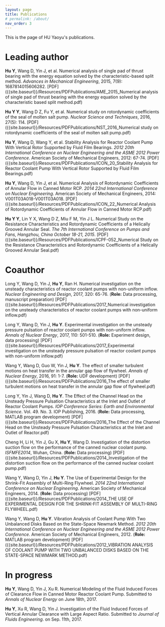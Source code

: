 ```yaml
---
layout: page
title: Publications
# permalink: /about/
nav_order: 3
---
```


This is the page of HU Yaoyu's publications.

# Leading author

**Hu Y**, Wang D, Yin J, et al. Numerical analysis of single pad of thrust bearing with the energy equation solved by the characteristic-based split method. *Advances in Mechanical Engineering*, 2015, 7(9): 1687814015606282. [PDF]({{site.baseurl}}/Resources/PDFPublications/AME_2015_Numerical analysis of single pad of thrust bearing with the energy equation solved by the characteristic based split method.pdf)

**Hu Y Y**, Wang D Z, Fu Y, et al. Numerical study on rotordynamic coefficients of the seal of molten salt pump. *Nuclear Science and Techniques*, 2016, 27(5): 114. [PDF]({{site.baseurl}}/Resources/PDFPublications/NST_2016_Numerical study on rotordynamic coefficients of the seal of molten salt pump.pdf)

**Hu Y**, Wang D, Wang Y, et al. Stability Analysis for Reactor Coolant Pump With Vertical Rotor Supported by Fluid Film Bearings. *2012 20th International Conference on Nuclear Engineering and the ASME 2012 Power Conference*. American Society of Mechanical Engineers, 2012: 67-74. [PDF]({{site.baseurl}}/Resources/PDFPublications/ICON_20_Stability Analysis for Reactor Coolant Pump With Vertical Rotor Supported by Fluid Film Bearings.pdf)

**Hu Y**, Wang D, Yin J, et al. Numerical Analysis of Rotordynamic Coefficients of Annular Flow in Canned Motor RCP. *2014 22nd International Conference on Nuclear Engineering*. American Society of Mechanical Engineers, 2014: V001T03A018-V001T03A018. [PDF]({{site.baseurl}}/Resources/PDFPublications/ICON_22_Numerical Analysis of Rotordynamic Coefficients of Annular Flow in Canned Motor RCP.pdf)
        
**Hu Y Y**, Lin Y X, Wang D Z, Miu F M, Yin J L. Numerical Study on the Resistance Characteristics and Rotordynamic Coefficients of a Helically Grooved Annular Seal. *The 7th International Conference on Pumps and Fans, Hangzhou, China October 18-21, 2015*. [PDF]({{site.baseurl}}/Resources/PDFPublications/ICPF-052_Numerical Study on the Resistance Characteristics and Rotordynamic Coefficients of a Helically Grooved Annular Seal.pdf)

# Coauthor

Long Y, Wang D, Yin J, **Hu Y**, Ran H. Numerical investigation on the unsteady characteristics of reactor coolant pumps with non-uniform inflow. *Nuclear Engineering and Design*, 2017, 320: 65-76. (**Role:** Data processing, manuscript preparation) [PDF]({{site.baseurl}}/Resources/PDFPublications/2017_Numerical investigation on the unsteady characteristics of reactor coolant pumps with non-uniform inflow.pdf)

Long Y, Wang D, Yin J, **Hu Y**. Experimental investigation on the unsteady pressure pulsation of reactor coolant pumps with non-uniform inflow. *Annals of Nuclear Energy*, 2017, 110: 501-510. (**Role:** Experiment design, data processing) [PDF]({{site.baseurl}}/Resources/PDFPublications/2017_Experimental investigation on the unsteady pressure pulsation of reactor coolant pumps with non-uniform inflow.pdf)

Wang Y, Wang D, Guo W, Yin J, **Hu Y**. The effect of smaller turbulent motions on heat transfer in the annular gap flow of flywheel. *Annals of Nuclear Energy*, 2016, 91: 1-7. (**Role:** UDF development) [PDF]({{site.baseurl}}/Resources/PDFPublications/2016_The effect of smaller turbulent motions on heat transfer in the annular gap flow of flywheel.pdf)

Long Y, Yin J, Wang D, **Hu Y**. The Effect of the Channel Head on the Unsteady Pressure Pulsation Characteristics at the Inlet and Outlet of Reactor Coolant Pumps. *IOP Conference Series: Earth and Environmental Science*. Vol. 49. No. 3. IOP Publishing, 2016. (**Role:** Data processing, MATLAB program development) [PDF]({{site.baseurl}}/Resources/PDFPublications/2016_The Effect of the Channel Head on the Unsteady Pressure Pulsation Characteristics at the  Inlet and Outlet of Reactor.pdf)

Cheng H, Li H, Yin J, Gu X, **Hu Y**, Wang D. Investigation of the distortion suction flow on the performance of the canned nuclear coolant pump. *ISFMFE2014*, Wuhan, China. (**Role:** Data processing) [PDF]({{site.baseurl}}/Resources/PDFPublications/2014_Investigation of the distortion suction flow on the performance of the canned nuclear coolant pump.pdf)

Wang Y, Wang D, Yin J, **Hu Y**. The Use of Experimental Design for the Shrink-Fit Assembly of Multi-Ring Flywheel. *2014 22nd International Conference on Nuclear Engineering*. American Society of Mechanical Engineers, 2014. (**Role:** Data processing) [PDF]({{site.baseurl}}/Resources/PDFPublications/2014_THE USE OF EXPERIMENTAL DESIGN FOR THE SHRINK-FIT ASSEMBLY OF MULTI-RING FLYWHEEL.pdf)

Wang Y, Wang D, **Hu Y**. Vibration Analysis of Coolant Pump With Two Unbalanced Disks Based on the State-Space Newmark Method. *2012 20th International Conference on Nuclear Engineering and the ASME 2012 Power Conference*. American Society of Mechanical Engineers, 2012. (**Role:** MATLAB program development) [PDF]({{site.baseurl}}/Resources/PDFPublications/2012_VIBRATION ANALYSIS OF COOLANT PUMP WITH TWO UNBALANCED DISKS BASED ON THE STATE-SPACE NEWMARK METHOD.pdf)

# In progress

**Hu Y**, Wang D, Yin J, Xu R. Numerical Modeling of the Fluid Induced Forces of Clearance Flow in Canned Motor Reactor Coolant Pump. Submitted to *Annals of Nuclear Energy* on June 18th, 2017.

**Hu Y**, Xu R, Wang D, Yin J. Investigation of the Fluid Induced Forces of Vertical Annular Clearance with Large Aspect Ratio. Submitted to *Journal of Fluids Engineering*. on Sep. 11th, 2017.

